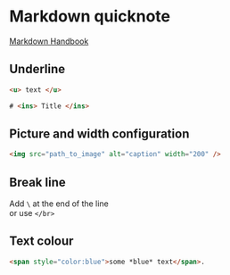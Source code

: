 # Markdown quicknote

[Markdown Handbook](https://commonmark.org/help/tutorial/index.html)

## Underline

```HTML
<u> text </u>

# <ins> Title </ins>
```

## Picture and width configuration

```HTML
<img src="path_to_image" alt="caption" width="200" /> 
```

## Break line

Add `\` at the end of the line \
or use `</br>`

## Text colour

```HTML
<span style="color:blue">some *blue* text</span>.
```